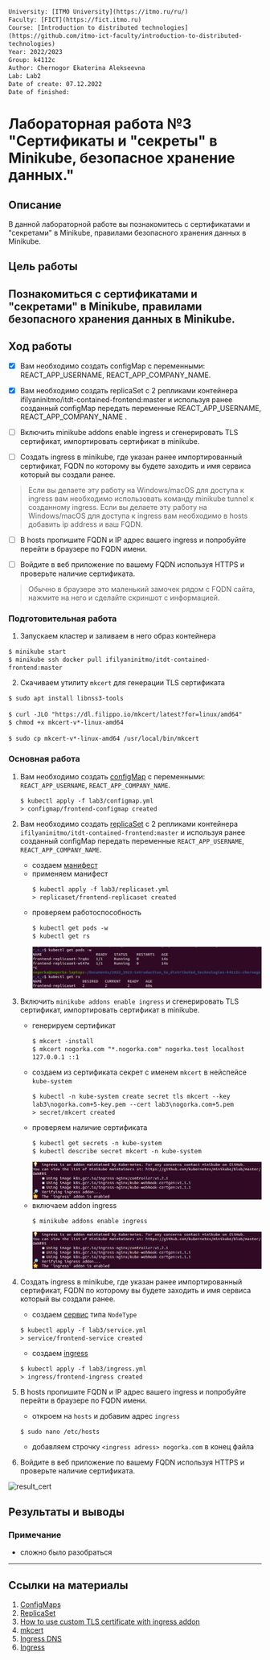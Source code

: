     University: [ITMO University](https://itmo.ru/ru/)
    Faculty: [FICT](https://fict.itmo.ru)
    Course: [Introduction to distributed technologies](https://github.com/itmo-ict-faculty/introduction-to-distributed-technologies)
    Year: 2022/2023
    Group: k4112c
    Author: Chernogor Ekaterina Alekseevna
    Lab: Lab2
    Date of create: 07.12.2022
    Date of finished: 


# Лабораторная работа №3 "Сертификаты и "секреты" в Minikube, безопасное хранение данных."

## Описание

В данной лабораторной работе вы познакомитесь с сертификатами и "секретами" в Minikube, правилами безопасного хранения данных в Minikube.

## Цель работы

Познакомиться с сертификатами и "секретами" в Minikube, правилами безопасного хранения данных в Minikube.
---
## Ход работы
- [X] Вам необходимо создать configMap с переменными: REACT_APP_USERNAME, REACT_APP_COMPANY_NAME.

- [X] Вам необходимо создать replicaSet с 2 репликами контейнера ifilyaninitmo/itdt-contained-frontend:master и используя ранее созданный configMap передать переменные REACT_APP_USERNAME, REACT_APP_COMPANY_NAME .

- [ ] Включить minikube addons enable ingress и сгенерировать TLS сертификат, импортировать сертификат в minikube.

- [ ] Создать ingress в minikube, где указан ранее импортированный сертификат, FQDN по которому вы будете заходить и имя сервиса который вы создали ранее.

> Если вы делаете эту работу на Windows/macOS для доступа к ingress вам необходимо использовать команду minikube tunnel к созданному ingress. Если вы делаете эту работу на Windows/macOS для доступа к ingress вам необходимо в hosts добавить ip address и ваш FQDN.

- [ ] В hosts пропишите FQDN и IP адрес вашего ingress и попробуйте перейти в браузере по FQDN имени.

- [ ] Войдите в веб приложение по вашему FQDN используя HTTPS и проверьте наличие сертификата.

> Обычно в браузере это маленький замочек рядом с FQDN сайта, нажмите на него и сделайте скриншот с информацией.

### Подготовительная работа
1. Запускаем кластер и заливаем в него образ контейнера
```
$ minikube start
$ minikube ssh docker pull ifilyaninitmo/itdt-contained-frontend:master
```
2. Скачиваем утилиту `mkcert` для генерации TLS сертификата
```
$ sudo apt install libnss3-tools

$ curl -JLO "https://dl.filippo.io/mkcert/latest?for=linux/amd64"
$ chmod +x mkcert-v*-linux-amd64

$ sudo cp mkcert-v*-linux-amd64 /usr/local/bin/mkcert
```

### Основная работа 
1. Вам необходимо создать [configMap](configmap.yml) с переменными: `REACT_APP_USERNAME`, `REACT_APP_COMPANY_NAME`.

    ```
    $ kubectl apply -f lab3/configmap.yml
    > configmap/frontend-configmap created
    ```

2. Вам необходимо создать [replicaSet](replicaset.yml) с 2 репликами контейнера `ifilyaninitmo/itdt-contained-frontend:master` и используя ранее созданный configMap передать переменные `REACT_APP_USERNAME`, `REACT_APP_COMPANY_NAME`.
    - создаем [манифест](replicaset.yml)
    - применяем манифест 
        ```
        $ kubectl apply -f lab3/replicaset.yml
        > replicaset/frontend-replicaset created
        ```
    - проверяем работоспособность
        ```
        $ kubectl get pods -w
        $ kubectl get rs
        ```
        ![rs_and_pod_checkup](imgs/rs_checkup.png)

3. Включить `minikube addons enable ingress` и сгенерировать TLS сертификат, импортировать сертификат в minikube.
    - генерируем сертификат
        ```
        $ mkcert -install
        $ mkcert nogorka.com "*.nogorka.com" nogorka.test localhost 127.0.0.1 ::1
        ```
    - создаем из сертификата секрет c именем `mkcert` в нейспейсе `kube-system`
        ```
        $ kubectl -n kube-system create secret tls mkcert --key lab3\nogorka.com+5-key.pem --cert lab3\nogorka.com+5.pem
        > secret/mkcert created
        ```
    - проверяем наличие сертификата
        ```
        $ kubectl get secrets -n kube-system
        $ kubectl describe secret mkcert -n kube-system
        ```
        ![secret_info](imgs/enable_addon.png)
    - включаем addon ingress
        ```
        $ minikube addons enable ingress
        ```
        ![enable_addon](imgs/enable_addon.png)

4. Создать ingress в minikube, где указан ранее импортированный сертификат, FQDN по которому вы будете заходить и имя сервиса который вы создали ранее.
    - создаем [сервис](service.yaml) типа `NodeType`
    ```
    $ kubectl apply -f lab3/service.yml
    > service/frontend-service created
    ```
    - создаем [ingress](ingress.yml)
    ```
    $ kubectl apply -f lab3/ingress.yml
    > ingress/frontend-ingress created
    ```
5. В hosts пропишите FQDN и IP адрес вашего ingress и попробуйте перейти в браузере по FQDN имени.    
    - откроем на `hosts` и добавим адрес `ingress`
    ```
    $ sudo nano /etc/hosts
    ```
    - добавляем строчку `<ingress adress> nogorka.com` в конец файла

6. Войдите в веб приложение по вашему FQDN используя HTTPS и проверьте наличие сертификата.

![result_cert](imgs/result.png)

## Результаты и выводы


### Примечание

- сложно было разобраться

---
## Ссылки на материалы
1. [ConfigMaps](https://kubernetes.io/docs/concepts/configuration/configmap/)
2. [ReplicaSet](https://kubernetes.io/docs/concepts/workloads/controllers/replicaset/)
3. [How to use custom TLS certificate with ingress addon](https://minikube.sigs.k8s.io/docs/tutorials/custom_cert_ingress/)
4. [mkcert](https://github.com/FiloSottile/mkcert)
5. [Ingress DNS](https://minikube.sigs.k8s.io/docs/handbook/addons/ingress-dns/)
6. [Ingress](https://kubernetes.io/docs/concepts/services-networking/ingress/)